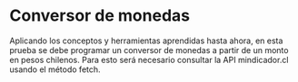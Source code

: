 # Conversor de monedas
Aplicando los conceptos y herramientas aprendidas hasta ahora, en esta prueba se debe programar un conversor de monedas a partir de un monto en pesos chilenos. Para esto será necesario consultar la API mindicador.cl usando el método fetch.
